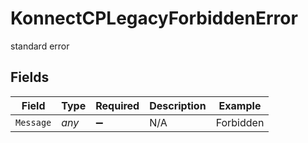 # KonnectCPLegacyForbiddenError

standard error


## Fields

| Field              | Type               | Required           | Description        | Example            |
| ------------------ | ------------------ | ------------------ | ------------------ | ------------------ |
| `Message`          | *any*              | :heavy_minus_sign: | N/A                | Forbidden          |